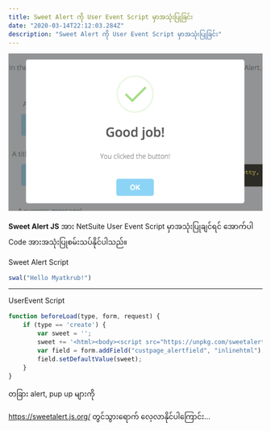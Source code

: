 ```yaml
---
title: Sweet Alert ကို User Event Script မှာအသုံးပြုခြင်း
date: "2020-03-14T22:12:03.284Z"
description: "Sweet Alert ကို User Event Script မှာအသုံးပြုခြင်း"
---
```

![](./alert.png)

**Sweet Alert JS** အား NetSuite User Event Script မှာအသုံးပြုချင်ရင် အောက်ပါ Code အားအသုံးပြုစမ်းသပ်နိုင်ပါသည်။ 

Sweet Alert Script
```javascript
swal("Hello Myatkrub!")
```
---
UserEvent Script
```javascript
function beforeLoad(type, form, request) {
    if (type == 'create') {
        var sweet = '';
        sweet += '<html><body><script src="https://unpkg.com/sweetalert/dist/sweetalert.min.js"></script><script type=\'text/javascript\'>swal("Hello Myatkrub!")</script></body></html>';
        var field = form.addField("custpage_alertfield", "inlinehtml");
        field.setDefaultValue(sweet);
    }
}

```

တခြား alert, pup up များကို

 https://sweetalert.js.org/  တွင်သွားရောက် လေ့လာနိုင်ပါကြောင်း... 






